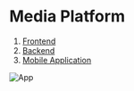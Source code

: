 # Media Platform
1) [Frontend](https://github.com/Mariam22-hub/minly-task/tree/frontend)
2) [Backend](https://github.com/Mariam22-hub/minly-task/tree/back-end)
3) [Mobile Application](https://github.com/Mariam22-hub/minly-task/tree/app)

 ![App](https://i.postimg.cc/7h4nNQDW/app.jpg)
